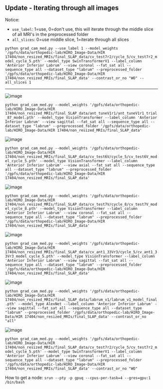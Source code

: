 ## Update - Iterating through all images

Notice: 
- `use_label`: 1=use, 0=don't use, this will iterate through the middle slice of all MRI's in the preprocessed folder
- `all_slices`: 0=use middle slice, 1=iterate through all slices

`python grad_cam_med.py --use_label 1 --model_weights '/gpfs/data/orthopedic-lab/HIRO_Image-Data/HIR 17404/non_resized_MRIs/final_SLAP_data/cv_test7r2/cycle_5/cv_test7r2_model_cycle_5.pth' --model_type SwinTransformerV1 --label_column 'Anterior Inferior Labrum' --view coronal --fat_sat all --sequence_type all --dataset_type "labrum" --preprocessed_folder '/gpfs/data/orthopedic-lab/HIRO_Image-Data/HIR 17404/non_resized_MRIs/final_SLAP_data' --contrast_or_no "WO" --all_slices 1`

------------------
![image](https://github.com/user-attachments/assets/b28e8c26-9286-4dba-9859-b08a2fadc19c)

`python grad_cam_med.py --model_weights '/gpfs/data/orthopedic-lab/HIRO_Image-Data/HIR 17404/non_resized_MRIs/final_SLAP_data/ant_tuneV1r1/ant_tuneV1r1_trial_87_model.pth' --model_type VisionTransformer --label_column 'Anterior Inferior Labrum' --view sagittal --fat_sat all --sequence_type all --dataset_type "labrum" --preprocessed_folder '/gpfs/data/orthopedic-lab/HIRO_Image-Data/HIR 17404/non_resized_MRIs/final_SLAP_data'`

![image](https://github.com/user-attachments/assets/cff7e101-1ebf-49e1-84ac-a4a353d41bfb)

`python grad_cam_med.py --model_weights '/gpfs/data/orthopedic-lab/HIRO_Image-Data/HIR 17404/non_resized_MRIs/final_SLAP_data/cv_test6V/cycle_5/cv_test6V_model_cycle_5.pth' --model_type VisionTransformer --label_column 'Anterior Inferior Labrum' --view axial --fat_sat all --sequence_type all --dataset_type "labrum" --preprocessed_folder '/gpfs/data/orthopedic-lab/HIRO_Image-Data/HIR 17404/non_resized_MRIs/final_SLAP_data'`

![image](https://github.com/user-attachments/assets/994e0ffd-da74-49e7-a956-ac321a3881b9)

`python grad_cam_med.py --model_weights '/gpfs/data/orthopedic-lab/HIRO_Image-Data/HIR 17404/non_resized_MRIs/final_SLAP_data/cv_test7V/cycle_8/cv_test7V_model_cycle_8.pth' --model_type VisionTransformer --label_column 'Anterior Inferior Labrum' --view coronal --fat_sat all --sequence_type all --dataset_type "labrum" --preprocessed_folder '/gpfs/data/orthopedic-lab/HIRO_Image-Data/HIR 17404/non_resized_MRIs/final_SLAP_data'`

![image](https://github.com/user-attachments/assets/b30c8e46-cb3d-4bcd-b762-8b50b890148e)

`python grad_cam_med.py --model_weights '/gpfs/data/orthopedic-lab/HIRO_Image-Data/HIR 17404/non_resized_MRIs/final_SLAP_data/cv_ant1_33Vr3/cycle_5/cv_ant1_33Vr3_model_cycle_5.pth' --model_type VisionTransformer --label_column 'Anterior Inferior Labrum' --view sagittal --fat_sat all --sequence_type all --dataset_type "labrum" --preprocessed_folder '/gpfs/data/orthopedic-lab/HIRO_Image-Data/HIR 17404/non_resized_MRIs/final_SLAP_data'`

![image](https://github.com/user-attachments/assets/dd45b4c4-7a89-4aa2-974d-249ce96a2bb4)

`python grad_cam_med.py --model_weights '/gpfs/data/orthopedic-lab/HIRO_Image-Data/HIR 17404/non_resized_MRIs/final_SLAP_data/labrum_v1/labrum_v1_model_final.pth' --model_type AlexNet --label_column 'Anterior Inferior Labrum' --view sagittal --fat_sat all --sequence_type all --dataset_type "labrum" --preprocessed_folder '/gpfs/data/orthopedic-lab/HIRO_Image-Data/HIR 17404/non_resized_MRIs/final_SLAP_data' --contrast_or_no "all"`

![image](https://github.com/user-attachments/assets/a7b2cb5a-72a6-44e0-afa4-019d746593c3)

`python grad_cam_med.py --model_weights '/gpfs/data/orthopedic-lab/HIRO_Image-Data/HIR 17404/non_resized_MRIs/final_SLAP_data/cv_test7r2/cycle_5/cv_test7r2_model_cycle_5.pth' --model_type SwinTransformerV1 --label_column 'Anterior Inferior Labrum' --view coronal --fat_sat all --sequence_type all --dataset_type "labrum" --preprocessed_folder '/gpfs/data/orthopedic-lab/HIRO_Image-Data/HIR 17404/non_resized_MRIs/final_SLAP_data' --contrast_or_no "WO"`


How to get a node:
`srun --pty -p gpuq --cpus-per-task=4 --gres=gpu:1 /bin/bash`
